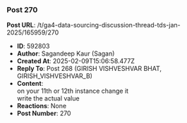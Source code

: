 ### Post 270
**Post URL**: /t/ga4-data-sourcing-discussion-thread-tds-jan-2025/165959/270
- **ID**: 592803
- **Author**: Sagandeep Kaur (Sagan)
- **Created At**: 2025-02-09T15:06:58.477Z
- **Reply To**: Post 268 (GIRISH VISHVESHVAR BHAT, GIRISH_VISHVESHVAR_B)
- **Content**:  
  on your 11th or 12th instance change it<br>
write the actual value
- **Reactions**: None
- **Post Number**: 270

